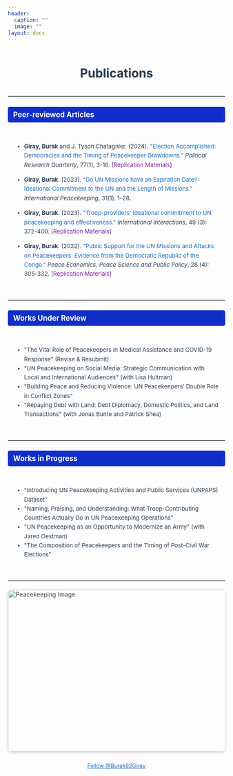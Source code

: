 ```yaml
---
header:
  caption: ""
  image: ""
layout: docs
---
```


<h1 style="text-align:center; padding: 15px; font-size: 2em; color: #2c3e50; text-shadow: 1px 1px 2px rgba(0, 0, 0, 0.1);">Publications</h1>

<hr style="border: 0; border-top: 1px solid #ccc; margin: 20px 0;" />

<h3 style="background-color:#102ec8; color:white; padding: 8px 12px; border-radius: 4px; font-size: 1.2em;">Peer-reviewed Articles</h3>

<div style="padding: 15px; line-height: 1.6; font-size: 0.95em; color: #2c3e50;">

* **Giray, Burak** and J. Tyson Chatagnier. (2024). <a href="https://doi.org/10.1177/10659129231190614" style="color:#1e6bb8; text-decoration: none;">"Election Accomplished: Democracies and the Timing of Peacekeeper Drawdowns."</a> <em>Political Research Quarterly</em>, 77(1), 3-16.
  <a href="/files/election_accomplished_supplementary_files.zip" style="color:#7b1fa2; text-decoration: none;">
    <i class="fas fa-download"></i> [Replication Materials]
  </a>

* **Giray, Burak**. (2023). <a href="https://doi.org/10.1080/13533312.2023.2246362" style="color:#1e6bb8; text-decoration: none;">"Do UN Missions have an Expiration Date?: Ideational Commitment to the UN and the Length of Missions."</a> <em>International Peacekeeping</em>, 31(1), 1–28.

* **Giray, Burak**. (2023). <a href="https://doi.org/10.1080/03050629.2023.2184813" style="color:#1e6bb8; text-decoration: none;">"Troop-providers' ideational commitment to UN peacekeeping and effectiveness."</a> <em>International Interactions</em>, 49 (3): 372-400.
  <a href="/files/replication_files_II.zip" style="color:#7b1fa2; text-decoration: none;">
    <i class="fas fa-download"></i> [Replication Materials]
  </a>

* **Giray, Burak**. (2022). <a href="https://doi.org/10.1515/peps-2022-0028" style="color:#1e6bb8; text-decoration: none;">"Public Support for the UN Missions and Attacks on Peacekeepers: Evidence from the Democratic Republic of the Congo."</a> <em>Peace Economics, Peace Science and Public Policy</em>, 28 (4): 305-332.
  <a href="/files/replication files PEPSPP.zip" style="color:#7b1fa2; text-decoration: none;">
    <i class="fas fa-download"></i> [Replication Materials]
  </a>
</div>

<hr style="border: 0; border-top: 1px solid #ccc; margin: 20px 0;" />

<h3 style="background-color:#102ec8; color:white; padding: 8px 12px; border-radius: 4px; font-size: 1.2em;">Works Under Review</h3>

<div style="padding: 15px; line-height: 1.6; font-size: 0.95em; color: #2c3e50;">

* "The Vital Role of Peacekeepers in Medical Assistance and COVID-19 Response" (Revise & Resubmit)
* "UN Peacekeeping on Social Media: Strategic Communication with Local and International Audiences" (with Lisa Hultman)
* "Building Peace and Reducing Violence: UN Peacekeepers’ Double Role in Conflict Zones"
* "Repaying Debt with Land: Debt Diplomacy, Domestic Politics, and Land Transactions" (with Jonas Bunte and Patrick Shea)

</div>

<hr style="border: 0; border-top: 1px solid #ccc; margin: 20px 0;" />

<h3 style="background-color:#102ec8; color:white; padding: 8px 12px; border-radius: 4px; font-size: 1.2em;">Works in Progress</h3>

<div style="padding: 15px; line-height: 1.6; font-size: 0.95em; color: #2c3e50;">

* "Introducing UN Peacekeeping Activities and Public Services (UNPAPS) Dataset"
* "Naming, Praising, and Understanding: What Troop-Contributing Countries Actually Do in UN Peacekeeping Operations"
* "UN Peacekeeping as an Opportunity to Modernize an Army" (with Jared Oestman)
* "The Composition of Peacekeepers and the Timing of Post-Civil War Elections"

</div>

<hr style="border: 0; border-top: 1px solid #ccc; margin: 20px 0;" />

<img src="../../img/peacekeeping.jpg" alt="Peacekeeping Image" style="display: block; margin: 15px auto; width: 600px; height: 375px; border-radius: 8px; opacity: 0.8; box-shadow: 0 2px 6px rgba(0, 0, 0, 0.2);">

<div style="text-align:center; padding: 10px;">
  <a href="https://twitter.com/Burak92Giray?ref_src=twsrc%5Etfw" class="twitter-follow-button" data-show-count="false" style="color: #1e6bb8; font-size: 0.9em;">
    <i class="fab fa-twitter"></i> Follow @Burak92Giray
  </a>
  <script async src="https://platform.twitter.com/widgets.js" charset="utf-8"></script>
</div>
